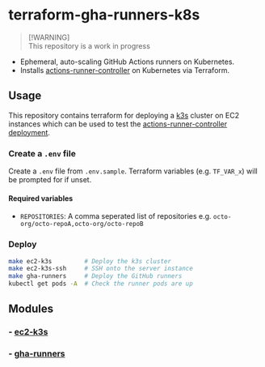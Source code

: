 # terraform-gha-runners-k8s

> [!WARNING]\
> This repository is a work in progress

- Ephemeral, auto-scaling GitHub Actions runners on Kubernetes.
- Installs [actions-runner-controller](https://github.com/actions/actions-runner-controller)
  on Kubernetes via Terraform.

## Usage

This repository contains terraform for deploying a [k3s](https://k3s.io/)
cluster on EC2 instances which can be used to test the [actions-runner-controller
deployment](./gha-runners).

### Create a `.env` file

Create a `.env` file from `.env.sample`. Terraform variables (e.g. `TF_VAR_x`)
will be prompted for if unset.

#### Required variables

- `REPOSITORIES`: A comma seperated list of repositories e.g. `octo-org/octo-repoA,octo-org/octo-repoB`

### Deploy

```bash
make ec2-k3s         # Deploy the k3s cluster
make ec2-k3s-ssh     # SSH onto the server instance
make gha-runners     # Deploy the GitHub runners
kubectl get pods -A  # Check the runner pods are up
```

## Modules
### - [ec2-k3s](./gha-runners)
### - [gha-runners](./gha-runners)
